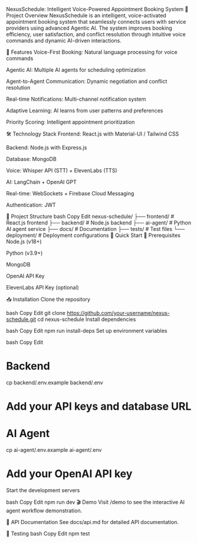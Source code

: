 NexusSchedule: Intelligent Voice-Powered Appointment Booking System
🎯 Project Overview
NexusSchedule is an intelligent, voice-activated appointment booking system that seamlessly connects users with service providers using advanced Agentic AI. The system improves booking efficiency, user satisfaction, and conflict resolution through intuitive voice commands and dynamic AI-driven interactions.

🚀 Features
Voice-First Booking: Natural language processing for voice commands

Agentic AI: Multiple AI agents for scheduling optimization

Agent-to-Agent Communication: Dynamic negotiation and conflict resolution

Real-time Notifications: Multi-channel notification system

Adaptive Learning: AI learns from user patterns and preferences

Priority Scoring: Intelligent appointment prioritization

🛠 Technology Stack
Frontend: React.js with Material-UI / Tailwind CSS

Backend: Node.js with Express.js

Database: MongoDB

Voice: Whisper API (STT) + ElevenLabs (TTS)

AI: LangChain + OpenAI GPT

Real-time: WebSockets + Firebase Cloud Messaging

Authentication: JWT

📁 Project Structure
bash
Copy
Edit
nexus-schedule/
├── frontend/       # React.js frontend
├── backend/        # Node.js backend
├── ai-agent/       # Python AI agent service
├── docs/           # Documentation
├── tests/          # Test files
└── deployment/     # Deployment configurations
🚀 Quick Start
🔧 Prerequisites
Node.js (v18+)

Python (v3.9+)

MongoDB

OpenAI API Key

ElevenLabs API Key (optional)

📥 Installation
Clone the repository

bash
Copy
Edit
git clone https://github.com/your-username/nexus-schedule.git
cd nexus-schedule
Install dependencies

bash
Copy
Edit
npm run install-deps
Set up environment variables

bash
Copy
Edit
# Backend
cp backend/.env.example backend/.env
# Add your API keys and database URL

# AI Agent
cp ai-agent/.env.example ai-agent/.env
# Add your OpenAI API key
Start the development servers

bash
Copy
Edit
npm run dev
🎬 Demo
Visit /demo to see the interactive AI agent workflow demonstration.

📖 API Documentation
See docs/api.md for detailed API documentation.

🧪 Testing
bash
Copy
Edit
npm test

